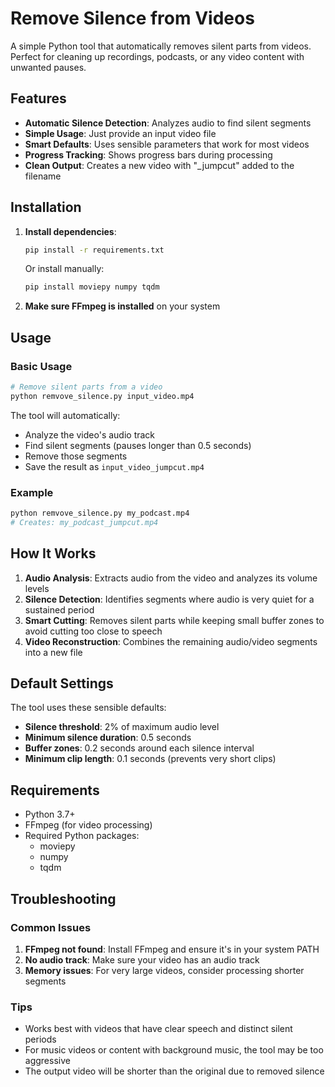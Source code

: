 # Remove Silence from Videos

A simple Python tool that automatically removes silent parts from videos. Perfect for cleaning up recordings, podcasts, or any video content with unwanted pauses.

## Features

- **Automatic Silence Detection**: Analyzes audio to find silent segments
- **Simple Usage**: Just provide an input video file
- **Smart Defaults**: Uses sensible parameters that work for most videos
- **Progress Tracking**: Shows progress bars during processing
- **Clean Output**: Creates a new video with "_jumpcut" added to the filename

## Installation

1. **Install dependencies**:
   ```bash
   pip install -r requirements.txt
   ```

   Or install manually:
   ```bash
   pip install moviepy numpy tqdm
   ```

2. **Make sure FFmpeg is installed** on your system

## Usage

### Basic Usage

```bash
# Remove silent parts from a video
python remvove_silence.py input_video.mp4
```

The tool will automatically:
- Analyze the video's audio track
- Find silent segments (pauses longer than 0.5 seconds)
- Remove those segments
- Save the result as `input_video_jumpcut.mp4`

### Example

```bash
python remvove_silence.py my_podcast.mp4
# Creates: my_podcast_jumpcut.mp4
```

## How It Works

1. **Audio Analysis**: Extracts audio from the video and analyzes its volume levels
2. **Silence Detection**: Identifies segments where audio is very quiet for a sustained period
3. **Smart Cutting**: Removes silent parts while keeping small buffer zones to avoid cutting too close to speech
4. **Video Reconstruction**: Combines the remaining audio/video segments into a new file

## Default Settings

The tool uses these sensible defaults:
- **Silence threshold**: 2% of maximum audio level
- **Minimum silence duration**: 0.5 seconds
- **Buffer zones**: 0.2 seconds around each silence interval
- **Minimum clip length**: 0.1 seconds (prevents very short clips)

## Requirements

- Python 3.7+
- FFmpeg (for video processing)
- Required Python packages:
  - moviepy
  - numpy
  - tqdm

## Troubleshooting

### Common Issues

1. **FFmpeg not found**: Install FFmpeg and ensure it's in your system PATH
2. **No audio track**: Make sure your video has an audio track
3. **Memory issues**: For very large videos, consider processing shorter segments

### Tips

- Works best with videos that have clear speech and distinct silent periods
- For music videos or content with background music, the tool may be too aggressive
- The output video will be shorter than the original due to removed silence
